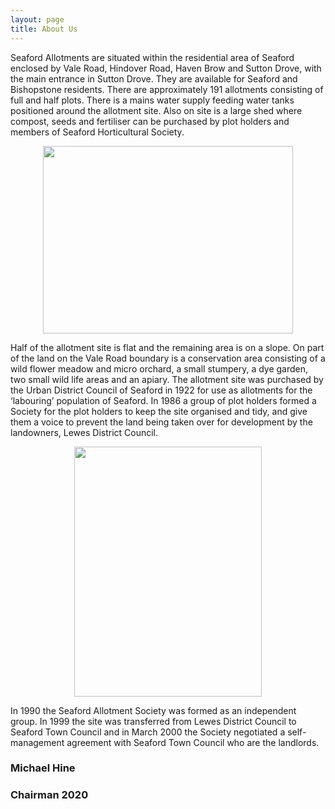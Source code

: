 ```yaml
---
layout: page
title: About Us
---
```


Seaford Allotments are situated within the residential area of Seaford enclosed by Vale Road, Hindover Road, Haven Brow and Sutton Drove, with the main entrance in Sutton Drove. They are available for Seaford and Bishopstone residents.
There are approximately 191 allotments consisting of full and half plots. There is a mains water supply feeding water tanks positioned around the allotment site. Also on site is a large shed where compost, seeds and fertiliser can be purchased by plot holders and members of Seaford Horticultural Society.

<p align="center">
  <img width="400" height="300" src="https://croftie48.github.io/salg.github.io/assets/img/disthut.jpg">
</p>

Half of the allotment site is flat and the remaining area is on a slope. On part of the land on the Vale Road boundary is a conservation area consisting of a wild flower meadow and micro orchard, a small stumpery, a dye garden, two small wild life areas and an apiary. 
The allotment site was purchased by the Urban District Council of Seaford in 1922 for use as allotments for the ‘labouring’ population of Seaford.
In 1986 a group of plot holders formed a Society for the plot holders to keep the site organised and tidy, and give them a voice to prevent the land being taken over for development by the landowners, Lewes District Council.

<p align="center">
  <img width="300" height="400" src="https://croftie48.github.io/salg.github.io/assets/img/plothouse.jpg">
</p>

In 1990 the Seaford Allotment Society was formed as an independent group.
In 1999 the site was transferred from Lewes District Council to Seaford Town Council and in March 2000 the Society negotiated a self-management agreement with Seaford Town Council who are the landlords.

### Michael Hine

### Chairman 2020

 

